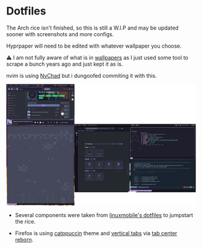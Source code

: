 # Dotfiles

The Arch rice isn't finished, so this is still a W.I.P and may be updated sooner with screenshots and more configs.

Hyprpaper will need to be edited with whatever wallpaper you choose.

⚠️ I am not fully aware of what is in [wallpapers](./config/wallpapers/) as I just used some tool to scrape a bunch years ago and just kept it as is.

nvim is using [NvChad](https://github.com/NvChad/NvChad) but i dungoofed commiting it with this.


![](./assests/2023-09-08T21:21:01,625316709-07:00.png)

- Several components were taken from [linuxmobile's dotfiles](https://github.com/linuxmobile/hyprland-dots) to jumpstart the rice.

- Firefox is using [catppuccin](https://github.com/catppuccin/firefox) theme and [vertical tabs](https://github.com/ranmaru22/firefox-vertical-tabs) via [tab center reborn](https://addons.mozilla.org/en-US/firefox/addon/tabcenter-reborn/).
